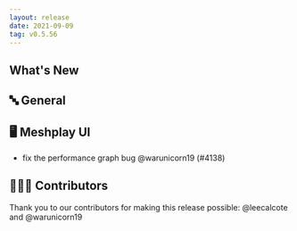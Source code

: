 ```yaml
---
layout: release
date: 2021-09-09
tag: v0.5.56
---
```


## What's New
## 🔤 General
## 🖥 Meshplay UI

- fix the performance graph bug @warunicorn19 (#4138)

## 👨🏽‍💻 Contributors

Thank you to our contributors for making this release possible:
@leecalcote and @warunicorn19
